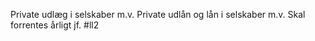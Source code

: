 Private udlæg i selskaber m.v.
Private udlån og lån i selskaber m.v.
Skal forrentes årligt jf. #ll2
